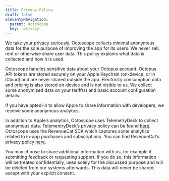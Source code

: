 ```yaml
---
title: Privacy Policy
draft: false
eleventyNavigation:
  parent: Octoscope
  key:  privacy
---
```

We take your privacy seriously. Octoscope collects minimal anonymous data for the sole purpose of improving the app for its users. We never sell, rent or otherwise share user data. This policy explains what data is collected and how it is used.

Octoscope handles sensitive data about your Octopus account. Octopus API tokens are stored securely on your Apple Keychain (on-device, or in iCloud) and are never shared outside the app. Electricity consumption data and pricing is also stored on-device and is not visible to us. We collect some anonymised data on your tariff(s) and basic account configuration details.

If you have opted-in to allow Apple to share information with developers, we receive some anonymous analytics.

In addition to Apple’s analytics, Octoscope uses TelemetryDeck to collect anonymous data. TelementryDeck’s privacy policy can be found [here](https://telemetrydeck.com/privacy/). Octoscope uses the RevenueCat SDK which captures some analytics related to in-app purchases and subscriptions. You can find RevenueCat’s privacy policy [here](https://www.revenuecat.com/privacy/).

You may choose to share additional information with us, for example if submitting feedback or requesting support. If you do so, this information will be treated confidentially, used solely for the discussed purpose and will be deleted from our systems afterwards. This data will never be shared, except with your explicit consent.